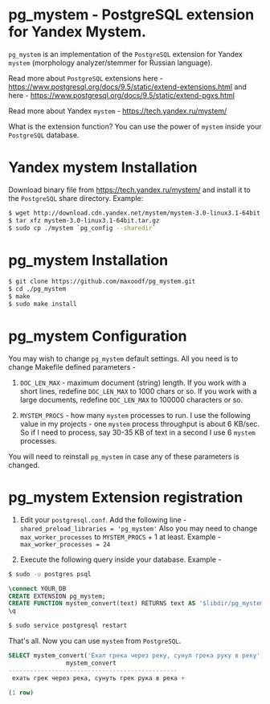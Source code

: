 pg_mystem - PostgreSQL extension for Yandex Mystem.
============

`pg_mystem` is an implementation of the `PostgreSQL` extension for Yandex `mystem` (morphology analyzer/stemmer for Russian language).

Read more about `PostgreSQL` extensions here -  https://www.postgresql.org/docs/9.5/static/extend-extensions.html and here - https://www.postgresql.org/docs/9.5/static/extend-pgxs.html

Read more about Yandex `mystem` - https://tech.yandex.ru/mystem/

What is the extension function? You can use the power of `mystem` inside your `PostgreSQL` database.

Yandex mystem Installation
============
Download binary file from https://tech.yandex.ru/mystem/ and install it to the `PostgreSQL` share directory. 
Example:
```bash
$ wget http://download.cdn.yandex.net/mystem/mystem-3.0-linux3.1-64bit.tar.gz
$ tar xfz mystem-3.0-linux3.1-64bit.tar.gz
$ sudo cp ./mystem `pg_config --sharedir`
```

pg_mystem Installation
============
```bash
$ git clone https://github.com/maxoodf/pg_mystem.git
$ cd ./pg_mystem
$ make
$ sudo make install
```

pg_mystem Configuration
============
You may wish to change `pg_mystem` default settings. All you need is to change Makefile defined parameters - 

1. `DOC_LEN_MAX` - maximum document (string) length. If you work with a short lines, redefine `DOC_LEN_MAX` to 1000 chars or so. If you work with a large documents, redefine `DOC_LEN_MAX` to 100000 characters or so.

2. `MYSTEM_PROCS` - how many `mystem` processes to run. I use the following value in my projects - one `mystem` process throughput is about 6 KB/sec. So if I need to process, say 30-35 KB of text in a second I use 6 `mystem` processes.

You will need to reinstall `pg_mystem` in case any of these parameters is changed.

pg_mystem Extension registration
============
1. Edit your `postgresql.conf`.
Add the following line - 
`shared_preload_libraries = 'pg_mystem'`
Also you may need to change `max_worker_processes` to `MYSTEM_PROCS` + 1 at least. 
Example -
`max_worker_processes = 24`

2. Execute the following query inside your database.
Example -
```bash
$ sudo -u postgres psql
```
```SQL
\connect YOUR_DB
CREATE EXTENSION pg_mystem;
CREATE FUNCTION mystem_convert(text) RETURNS text AS '$libdir/pg_mystem' LANGUAGE C IMMUTABLE STRICT;
\q 
```
```bash
$ sudo service postgresql restart
```

That's all. Now you can use `mystem` from `PostgreSQL`.
```SQL
SELECT mystem_convert('Ехал грека через реку, сунул грека руку в реку');
                mystem_convert                 
-----------------------------------------------
 ехать грек через река, сунуть грек рука в река +
 
(1 row)
```
